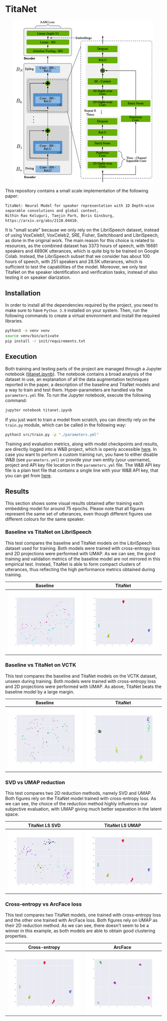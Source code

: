 # TitaNet

<p align="center">
	<img src="assets/titanet-architecture.png" alt="titanet-architecture" style="width: 450px;"/>
</p>

This repository contains a small scale implementation of the following paper:

```
TitaNet: Neural Model for speaker representation with 1D Depth-wise separable convolutions and global context,
Nithin Rao Koluguri, Taejin Park, Boris Ginsburg,
https://arxiv.org/abs/2110.04410.
```

It is "small scale" because we only rely on the LibriSpeech dataset, instead of using VoxCeleb1, VoxCeleb2, SRE, Fisher, Switchboard and LibriSpeech, as done in the original work. The main reason for this choice is related to resources, as the combined dataset has 3373 hours of speech, with 16681 speakers and 4890K utterances, which is quite big to be trained on Google Colab. Instead, the LibriSpeech subset that we consider has about 100 hours of speech, with 251 speakers and 28.5K utterances, which is sufficient to test the capabilities of the model. Moreover, we only test TitaNet on the speaker identification and verification tasks, instead of also testing it on speaker diarization.

## Installation

In order to install all the dependencies required by the project, you need to make sure to have `Python 3.9` installed on your system. Then, run the following commands to create a virtual environment and install the required libraries.

```bash
python3 -m venv venv
source venv/bin/activate
pip install -r init/requirements.txt
```

## Execution

Both training and testing parts of the project are managed through a Jupyter notebook ([titanet.ipynb](titanet.ipynb)). The notebook contains a broad analysis of the dataset in use, an explanation of all the data augmentation techniques reported in the paper, a description of the baseline and TitaNet models and a way to train and test them. Hyper-parameters are handled via the `parameters.yml` file. To run the Jupyter notebook, execute the following command:

```bash
jupyter notebook titanet.ipynb
```

If you just want to train a model from scratch, you can directly rely on the `train.py` module, which can be called in the following way:

```bash
python3 src/train.py -p "./parameters.yml"
```

Training and evaluation metrics, along with model checkpoints and results, are directly logged into a W&B project, which is openly accessible [here](https://wandb.ai/wadaboa/titanet). In case you want to perform a custom training run, you have to either disable W&B (see `parameters.yml`) or provide your own entity (your username), project and API key file location in the `parameters.yml` file. The W&B API key file is a plain text file that contains a single line with your W&B API key, that you can get from [here](https://wandb.ai/authorize).

## Results

This section shows some visual results obtained after training each embedding model for around 75 epochs. Please note that all figures represent the same set of utterances, even though different figures use different colours for the same speaker.

### Baseline vs TitaNet on LibriSpeech

This test compares the baseline and TitaNet models on the LibriSpeech dataset used for training. Both models were trained with cross-entropy loss and 2D projections were performed with UMAP. As we can see, the good training and validation metrics of the baseline model are not mirrored in this empirical test. Instead, TitaNet is able to form compact clusters of utterances, thus reflecting the high performance metrics obtained during training.

Baseline             |  TitaNet
:-------------------------:|:-------------------------:
![](results/ls-baseline-ce-umap.png)  |  ![](results/ls-titanet-ce-umap.png)

### Baseline vs TitaNet on VCTK

This test compares the baseline and TitaNet models on the VCTK dataset, unseen during training. Both models were trained with cross-entropy loss and 2D projections were performed with UMAP. As above, TitaNet beats the baseline model by a large margin.

Baseline             |  TitaNet
:-------------------------:|:-------------------------:
![](results/vctk-baseline-ce-umap.png)  |  ![](results/vctk-titanet-ce-umap.png)

### SVD vs UMAP reduction

This test compares two 2D reduction methods, namely SVD and UMAP. Both figures rely on the TitaNet model trained with cross-entropy loss. As we can see, the choice of the reduction method highly influences our subjective evaluation, with UMAP giving much better separation in the latent space.

TitaNet LS SVD             |  TitaNet LS UMAP
:-------------------------:|:-------------------------:
![](results/ls-titanet-ce-svd.png)  |  ![](results/ls-titanet-ce-umap.png)

### Cross-entropy vs ArcFace loss

This test compares two TitaNet models, one trained with cross-entropy loss and the other one trained with ArcFace loss. Both figures rely on UMAP as their 2D reduction method. As we can see, there doesn't seem to be a winner in this example, as both models are able to obtain good clustering properties.

Cross-entropy           |  ArcFace
:-------------------------:|:-------------------------:
![](results/ls-titanet-ce-umap.png)  |  ![](results/ls-titanet-arc-umap.png)
